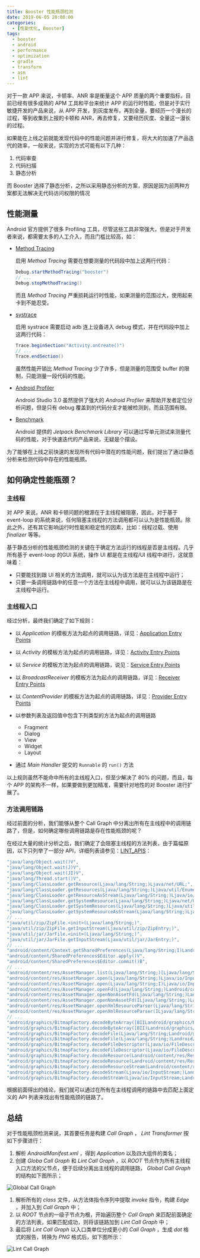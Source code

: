 ```yaml
---
title: Booster 性能瓶颈检测
date: 2019-06-05 20:00:00
categories:
  - [性能优化, Booster]
tags:
  - booster
  - android
  - performance
  - optimization
  - gradle
  - transform
  - asm
  - lint
---
```


对于一款 APP 来说，卡顿率、ANR 率是衡量这个 APP 质量的两个重要指标，目前已经有很多成熟的 APM 工具和平台来统计 APP 的运行时性能，但是对于实行敏捷开发的产品来说，从 APP 开发，到灰度发布，再到全量，要经历一个漫长的过程，等到收集到上报的卡顿和 ANR，再去修复，又要经历灰度、全量这一漫长的过程。

如果能在上线之前就能发现代码中的性能问题并进行修复，将大大的加速了产品迭代的效率，一般来说，实现的方式可能有以下几种：

1. 代码审查
1. 代码扫描
1. 静态分析

而 Booster 选择了静态分析，之所以采用静态分析的方案，原因是因为前两种方案都无法解决无代码访问权限的情况

## 性能测量

Android 官方提供了很多 Profiling 工具，尽管这些工具非常强大，但是对于开发者来说，都需要太多的人工介入，而且门槛比较高，如：

- [Method Tracing](https://developer.android.com/studio/profile/generate-trace-logs)

  启用 *Method Tracing* 需要在想要测量的代码段中加上这两行代码：

  ```java
  Debug.startMethodTracing("booster")
  // ...
  Debug.stopMethodTracing()
  ```

  而且 *Method Tracing* 严重损耗运行时性能，如果测量的范围过大，使用起来卡到不能忍受。

- [systrace](https://developer.android.com/studio/command-line/systrace)

  启用 systrace 需要启动 adb 连上设备进入 debug 模式，并在代码段中加上这两行代码：

  ```java
  Trace.beginSection("Activity.onCreate()")
  // ...
  Trace.endSection()
  ```

  虽然性能开销比 *Method Tracing* 少了许多，但是测量的范围受 buffer 的限制，只能测量一段代码的性能。

- [Android Profiler](https://developer.android.com/studio/profile/android-profiler)

  Android Studio 3.0 虽然提供了强大的 *Android Profiler* 来帮助开发者定位分析问题，但是只有 debug 覆盖到的代码分支才能被检测到，而且范围有限。

- [Benchmark](https://developer.android.com/studio/profile/benchmark)

  Android 提供的 *Jetpack Benchmark Library* 可以通过写单元测试来测量代码的性能，对于快速迭代的产品来说，无疑是个摆设。

为了能够在上线之前快速的发现所有代码中潜在的性能问题，我们提出了通过静态分析来检测代码中存在的性能瓶颈。

## 如何确定性能瓶颈？

### 主线程

对 APP 来说，ANR 和卡顿问题的根源在于主线程被阻塞，因此，对于基于 event-loop 的系统来说，任何阻塞主线程的方法调用都可以认为是性能瓶颈。除此之外，还有其它影响运行时性能和稳定性的因素，比如：线程过载、使用 *finalizer* 等等。

基于静态分析的性能瓶颈检测的关键在于确定方法运行的线程是否是主线程。几乎所有基于 event-loop 的GUI 系统，操作 UI 都是在主线程/UI 线程中进行，这就意味着：

- 只要能找到跟 UI 相关的方法调用，就可以认为该方法是在主线程中运行；
- 只要一条调用链路中的任意一个方法在主线程中调用，就可以认为该链路是在主线程中运行。

### 主线程入口

经过分析，最终我们确定了如下规则：

- 以 *Application* 的模板方法为起点的调用链路，详见：[Application Entry Points](https://github.com/didi/booster/blob/master/booster-transform-lint/src/main/kotlin/com/didiglobal/booster/transform/lint/constants.kt#L27)
- 以 *Activity* 的模板方法为起点的调用链路，详见：[Activity Entry Points](https://github.com/didi/booster/blob/master/booster-transform-lint/src/main/kotlin/com/didiglobal/booster/transform/lint/constants.kt#L38)
- 以 *Service* 的模板方法为起点的调用链路，说见：[Service Entry Points](https://github.com/didi/booster/blob/master/booster-transform-lint/src/main/kotlin/com/didiglobal/booster/transform/lint/constants.kt#L137)
- 以 *BroadcastReceiver* 的模板方法为起点的调用链路，详见：[Receiver Entry Points](https://github.com/didi/booster/blob/master/booster-transform-lint/src/main/kotlin/com/didiglobal/booster/transform/lint/constants.kt#L153)
- 以 *ContentProvider* 的模板方法为起点的调用链路，详见：[Provider Entry Points](https://github.com/didi/booster/blob/master/booster-transform-lint/src/main/kotlin/com/didiglobal/booster/transform/lint/constants.kt#L153)
- 以参数列表及返回值中包含下列类型的方法为起点的调用链路

  - Fragment
  - Dialog
  - View
  - Widget
  - Layout

- 通过 *Main Handler* 提交的 `Runnable` 的 `run()` 方法

以上规则虽然不能命中所有的主线程入口，但至少解决了 80% 的问题，而且，每个 APP 的架构不一样，如果要做到更加精准，需要针对地性的对 Booster 进行扩展了。

### 方法调用链路

经过前面的分析，我们能够从整个 Call Graph 中分离出所有在主线程中的调用链路了，但是，如何确定哪些调用链路是存在性能瓶颈的呢？

在经过大量的统计分析之后，我们确定了会阻塞主线程的方法列表，由于篇幅原因，以下只列举了一部分 API，详细列表请参见：[LINT_APIS](https://github.com/didi/booster/blob/master/booster-transform-lint/src/main/kotlin/com/didiglobal/booster/transform/lint/constants.kt#L170)：

```java
"java/lang/Object.wait()V",
"java/lang/Object.wait(J)V",
"java/lang/Object.wait(JI)V",
"java/lang/Thread.start()V",
"java/lang/ClassLoader.getResource(Ljava/lang/String;)Ljava/net/URL;",
"java/lang/ClassLoader.getResources(Ljava/lang/String;)Ljava/util/Enumeration;",
"java/lang/ClassLoader.getResourceAsStream(Ljava/lang/String;)Ljava/io/InputStream;",
"java/lang/ClassLoader.getSystemResource(Ljava/lang/String;)Ljava/net/URL;",
"java/lang/ClassLoader.getSystemResources(Ljava/lang/String;)Ljava/util/Enumeration;",
"java/lang/ClassLoader.getSystemResourceAsStream(Ljava/lang/String;)Ljava/io/InputStream;",
// ...
"java/util/zip/ZipFile.<init>(Ljava/lang/String;)",
"java/util/zip/ZipFile.getInputStream(Ljava/util/zip/ZipEntry;)",
"java/util/jar/JarFile.<init>(Ljava/lang/String;)",
"java/util/jar/JarFile.getInputStream(Ljava/util/jar/JarEntry;)",
// ...
"android/content/Context.getSharedPreferences(Ljava/lang/String;I)Landroid/content/SharedPreferences;",
"android/content/SharedPreferences$Editor.apply()V",
"android/content/SharedPreferences$Editor.commit()B",
// ...
"android/content/res/AssetManager.list(Ljava/lang/String;)[Ljava/lang/String;",
"android/content/res/AssetManager.open(Ljava/lang/String;)Ljava/io/InputStream;",
"android/content/res/AssetManager.open(Ljava/lang/String;I)Ljava/io/InputStream;",
"android/content/res/AssetManager.openFd(Ljava/lang/String;)Landroid/content/res/AssetFileDescriptor;",
"android/content/res/AssetManager.openNonAssetFd(Ljava/lang/String;)Landroid/content/res/AssetFileDescriptor;",
"android/content/res/AssetManager.openNonAssetFd(ILjava/lang/String;)Landroid/content/res/AssetFileDescriptor;",
"android/content/res/AssetManager.openXmlResourceParser(Ljava/lang/String;)Landroid/content/res/XmlResourceParser;",
"android/content/res/AssetManager.openXmlResourceParser(ILjava/lang/String;)Landroid/content/res/XmlResourceParser;",
// ...
"android/graphics/BitmapFactory.decodeByteArray([BIILandroid/graphics/BitmapFactory$Options;)Landroid/graphics/Bitmap;",
"android/graphics/BitmapFactory.decodeByteArray([BII)Landroid/graphics/Bitmap;",
"android/graphics/BitmapFactory.decodeFile(Ljava/lang/String;Landroid/graphics/BitmapFactory$Options;)Landroid/graphics/Bitmap;",
"android/graphics/BitmapFactory.decodeFile(Ljava/lang/String;)Landroid/graphics/Bitmap;",
"android/graphics/BitmapFactory.decodeFileDescriptor(Ljava/io/FileDescriptor;)Landroid/graphics/Bitmap;",
"android/graphics/BitmapFactory.decodeFileDescriptor(Ljava/io/FileDescriptor;Landroid/graphics/Rect;Landroid/graphics/BitmapFactory$Options;)Landroid/graphics/Bitmap;",
"android/graphics/BitmapFactory.decodeResource(Landroid/content/res/Resources;I)Landroid/graphics/Bitmap;",
"android/graphics/BitmapFactory.decodeResource(Landroid/content/res/Resources;ILandroid/graphics/BitmapFactory$Options;)Landroid/graphics/Bitmap;",
"android/graphics/BitmapFactory.decodeResourceStream(Landroid/content/res/Resources;Landroid/util/TypedValue;Ljava/io/InputStream;Landroid/graphics/Rect;Landroid/graphics/BitmapFactory$Options;)Landroid/graphics/Bitmap;",
"android/graphics/BitmapFactory.decodeStream(Ljava/io/InputStream;)Landroid/graphics/Bitmap;",
"android/graphics/BitmapFactory.decodeStream(Ljava/io/InputStream;Landroid/graphics/Rect;Landroid/graphics/BitmapFactory$Options;)Landroid/graphics/Bitmap;"
```

根据前面得出的结论，我们就可以通过在所有在主线程调用的链路中去匹配上面定义的 API 列表来找出有性能瓶颈的链路了。

## 总结

对于性能瓶颈检测来说，其首要任务是构建 *Call Graph* ， *Lint Transformer* 按如下步骤进行：

1. 解析 *AndroidManifest.xml* ，得到 *Application* 以及四大组件的类名；
1. 创建 *Globa Call Graph* 和 *Lint Call Graph* ，以 *ROOT* 节点作为所有主线程入口方法的父节点，便于后续分离出主线程的调用链路， *Global Call Graph* 的结构如下图所示；

  ![Global Call Graph](https://github.com/didi/booster/blob/master/assets/booster-global-callgraph.dot.png?raw=true)

1. 解析所有的 *class* 文件，从方法体指令序列中提取 *invoke* 指令，构建 *Edge* ，并加入到 *Call Graph* 中；
1. 以 *ROOT* 节点的一级子节点为根，开始遍历整个 *Call Graph* 来匹配前面确定的方法列表，如果匹配成功，则将该链路加到 *Lint Call Graph* 中；
1. 最后将 *Lint Call Graph* 以入口类单位分成更小的 *Call Graph* ，生成 *dot* 格式的报告，转换为 *PNG* 格式后，如下图所示：

  ![Lint Call Graph](https://github.com/didi/booster/blob/master/assets/com.didiglobal.booster.demo.MainActivity.dot.png?raw=true)

